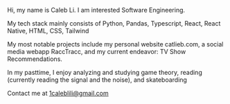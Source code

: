 Hi, my name is Caleb Li. I am interested Software Engineering.

My tech stack mainly consists of Python, Pandas, Typescript, React, React Native, HTML, CSS, Tailwind

My most notable projects include my personal website catlieb.com, a social media webapp RaccTracc, and my current endeavor: TV Show Recommendations.

In my pasttime, I enjoy analyzing and studying game theory, reading (currently reading the signal and the noise), and skateboarding

Contact me at 1caleblili@gmail.com
